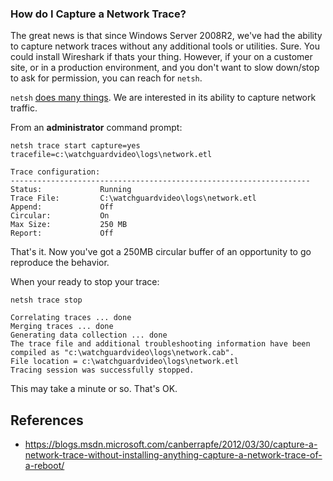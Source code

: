 ### How do I Capture a Network Trace?

The great news is that since Windows Server 2008R2, we've had the ability to capture network traces without any additional tools or utilities.  Sure.  You could install Wireshark if thats your thing.  However, if your on a customer site, or in a production environment, and you don't want to slow down/stop to ask for permission, you can reach for ```netsh```.

```netsh``` [does many things](https://technet.microsoft.com/en-us/library/bb490939.aspx).  We are interested in its ability to capture network traffic.

From an **administrator** command prompt:

```
netsh trace start capture=yes tracefile=c:\watchguardvideo\logs\network.etl

Trace configuration:
-------------------------------------------------------------------
Status:             Running
Trace File:         C:\watchguardvideo\logs\network.etl
Append:             Off
Circular:           On
Max Size:           250 MB
Report:             Off
```

That's it.  Now you've got a 250MB circular buffer of an opportunity to go reproduce the behavior.  

When your ready to stop your trace:

```
netsh trace stop

Correlating traces ... done
Merging traces ... done
Generating data collection ... done
The trace file and additional troubleshooting information have been compiled as "c:\watchguardvideo\logs\network.cab".
File location = c:\watchguardvideo\logs\network.etl
Tracing session was successfully stopped.

```

This may take a minute or so.  That's OK. 





## References

* https://blogs.msdn.microsoft.com/canberrapfe/2012/03/30/capture-a-network-trace-without-installing-anything-capture-a-network-trace-of-a-reboot/

